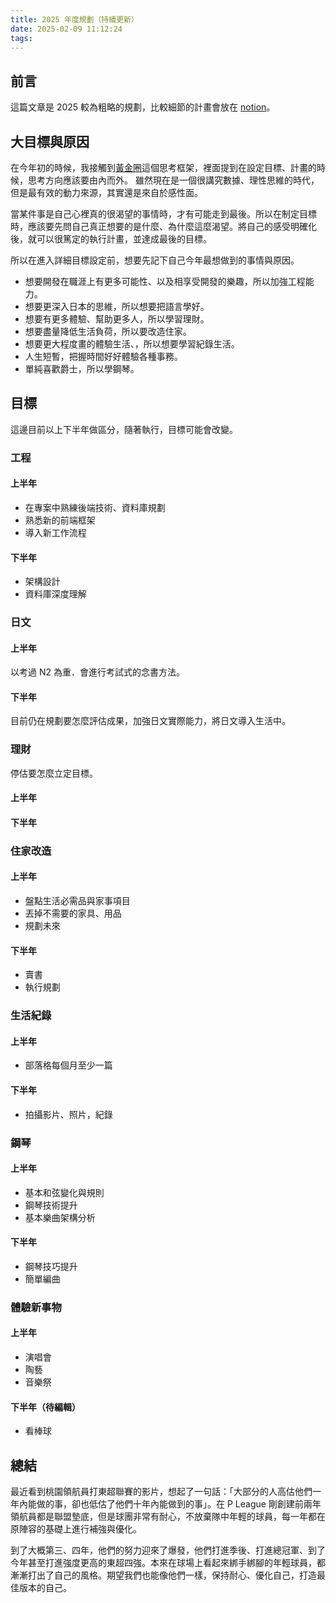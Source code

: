 ```yaml
---
title: 2025 年度規劃（持續更新）
date: 2025-02-09 11:12:24
tags:
---
```


## 前言

這篇文章是 2025 較為粗略的規劃，比較細節的計畫會放在 [notion](https://violet-slicer-c72.notion.site/2025-18639e12ee7d806c8f9eef748419462f)。

## 大目標與原因

在今年初的時候，我接觸到[黃金圈](https://www.books.com.tw/products/0010926506?srsltid=AfmBOooCCHVFQ-CZCIIjZ_q56DxuDyRQsHx8vjAqQ_rkPD4VqAT6X1vM)這個思考框架，裡面提到在設定目標、計畫的時候，思考方向應該要由內而外。
雖然現在是一個很講究數據、理性思維的時代，但是最有效的動力來源，其實還是來自於感性面。

當某件事是自己心裡真的很渴望的事情時，才有可能走到最後。所以在制定目標時，應該要先問自己真正想要的是什麼、為什麼這麼渴望。將自己的感受明確化後，就可以很篤定的執行計畫，並達成最後的目標。

所以在進入詳細目標設定前，想要先記下自己今年最想做到的事情與原因。

- 想要開發在職涯上有更多可能性、以及相享受開發的樂趣，所以加強工程能力。
- 想要更深入日本的思維，所以想要把語言學好。
- 想要有更多體驗、幫助更多人，所以學習理財。
- 想要盡量降低生活負荷，所以要改造住家。
- 想要更大程度畫的體驗生活、，所以想要學習紀錄生活。
- 人生短暫，把握時間好好體驗各種事務。
- 單純喜歡爵士，所以學鋼琴。

## 目標

這邊目前以上下半年做區分，隨著執行，目標可能會改變。

### 工程

#### 上半年

- 在專案中熟練後端技術、資料庫規劃
- 熟悉新的前端框架
- 導入新工作流程

#### 下半年

- 架構設計
- 資料庫深度理解

### 日文

#### 上半年

以考過 N2 為重．會進行考試式的念書方法。

#### 下半年

目前仍在規劃要怎麼評估成果，加強日文實際能力，將日文導入生活中。

### 理財

停估要怎麼立定目標。

#### 上半年

#### 下半年

### 住家改造

#### 上半年

- 盤點生活必需品與家事項目
- 丟掉不需要的家具、用品
- 規劃未來

#### 下半年

- 賣書
- 執行規劃

### 生活紀錄

#### 上半年

- 部落格每個月至少一篇

#### 下半年

- 拍攝影片、照片，紀錄

### 鋼琴

#### 上半年

- 基本和弦變化與規則
- 鋼琴技術提升
- 基本樂曲架構分析

#### 下半年

- 鋼琴技巧提升
- 簡單編曲

### 體驗新事物

#### 上半年

- 演唱會
- 陶藝
- 音樂祭

#### 下半年（待編輯）

- 看棒球

## 總結

最近看到桃園領航員打東超聯賽的影片，想起了一句話：「大部分的人高估他們一年內能做的事，卻也低估了他們十年內能做到的事」。在 P League 剛創建前兩年領航員都是聯盟墊底，但是球團非常有耐心，不放棄隊中年輕的球員，每一年都在原陣容的基礎上進行補強與優化。

到了大概第三、四年，他們的努力迎來了爆發，他們打進季後、打進總冠軍、到了今年甚至打進強度更高的東超四強。本來在球場上看起來綁手綁腳的年輕球員，都漸漸打出了自己的風格。期望我們也能像他們一樣，保持耐心、優化自己，打造最佳版本的自己。
